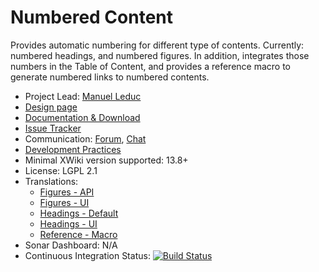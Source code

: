 # Numbered Content

Provides automatic numbering for different type of contents. Currently: numbered headings, and numbered figures. 
In addition, integrates those numbers in the Table of Content, and provides a reference macro to generate numbered links
to numbered contents.

* Project Lead: [Manuel Leduc](https://www.xwiki.org/xwiki/bin/view/XWiki/mleduc) 
* [Design page](https://design.xwiki.org/xwiki/bin/view/Proposal/ContentNumbering)
* [Documentation & Download](https://extensions.xwiki.org/xwiki/bin/view/Extension/Numbered%20Content/)
* [Issue Tracker](http://jira.xwiki.org/browse/NCAPP)
* Communication: [Forum](https://forum.xwiki.org/), [Chat](https://dev.xwiki.org/xwiki/bin/view/Community/Chat)
* [Development Practices](http://dev.xwiki.org/) 
* Minimal XWiki version supported: 13.8+
* License: LGPL 2.1
* Translations:
  * [Figures - API](https://l10n.xwiki.org/projects/xwiki-contrib/application-numbered-content-figures-api/)
  * [Figures - UI](https://l10n.xwiki.org/projects/xwiki-contrib/application-numbered-content-figures-ui/)
  * [Headings - Default](https://l10n.xwiki.org/projects/xwiki-contrib/application-numbered-content-headings-default/)
  * [Headings - UI](https://l10n.xwiki.org/projects/xwiki-contrib/application-numbered-content-headings-ui/)
  * [Reference - Macro](https://l10n.xwiki.org/projects/xwiki-contrib/application-numbered-content-reference-macro/)
* Sonar Dashboard: N/A 
* Continuous Integration Status: [![Build Status](https://ci.xwiki.org/buildStatus/icon?job=XWiki+Contrib%2Fapplication-numbered-content%2Fmaster)](https://ci.xwiki.org/job/XWiki%20Contrib/job/application-numbered-content/job/master/)